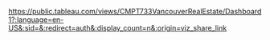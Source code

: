 https://public.tableau.com/views/CMPT733VancouverRealEstate/Dashboard1?:language=en-US&:sid=&:redirect=auth&:display_count=n&:origin=viz_share_link

